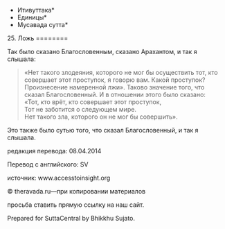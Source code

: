 * Итивуттака*
* Единицы*
* Мусавада сутта*

25\. Ложь
\=\=\=\=\=\=\=\=

Так было сказано Благословенным, сказано Арахантом, и так я слышала:

> «Нет такого злодеяния, которого не мог бы осуществить тот, кто совершает этот проступок, я говорю вам\. Какой проступок? Произнесение намеренной лжи»\. Таково значение того, что сказал Благословенный\. И в отношении этого было сказано:  
> «Тот, кто врёт, кто совершает этот проступок,  
> Тот не заботится о следующем мире\.  
> Нет такого зла, которого он не мог бы совершить»\.

Это также было сутью того, что сказал Благословенный, и так я слышала\.

редакция перевода: 08\.04\.2014

Перевод с английского: SV

источник: www\.accesstoinsight\.org

© theravada\.ru—при копировании материалов

просьба ставить прямую ссылку на наш сайт\.

Prepared for SuttaCentral by Bhikkhu Sujato\.